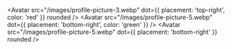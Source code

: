 <Highlight 
  language={typescript} 
  code={test3} 
  wrapLines 
  numberLine
/>
<Avatar src="/images/profile-picture-3.webp" dot={{ placement: 'top-right', color: 'red' }} rounded /> 
<Avatar src="/images/profile-picture-5.webp" dot={{ placement: 'bottom-right', color: 'green' }} /> 
<Avatar src="/images/profile-picture-5.webp" dot={{ placement: 'bottom-right' }} rounded />